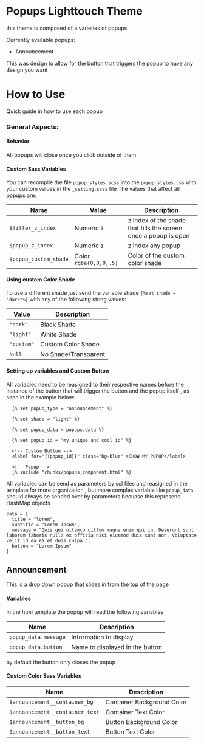 # Popups Lighttouch Theme
this theme is composed of a varieties of popups 

Currently available popups:
- Announcement 

This was design to allow for the button that triggers the popup to have any design you want

# How to Use

Quick guide in how to use each popup

### General Aspects:

#### Behavior 
All popups will close once you click outside of them 

#### Custom Sass Variables 
You can recompile the file ```popup_styles.scss``` into the ```popup_styles.css``` with your custom values in the ```_setting.scss``` file
The values that affect all popups are: 

| Name  | Value | Description |
| ------------- | ------------- | ------------- |
| ```$filler_z_index``` | Numeric ```1``` | z index of the shade that fills the screen once a popup is open |
| ```$popup_z_index```  | Numeric ```1```| z index any popup  |
| ```$popup_custom_shade```  | Color ```rgba(0,0,0,.5)```| Color of the custom color shade  |

#### Using custom Color Shade 
To use a different shade just send the variable shade ```{%set shade = "dark"%}``` with any of the following string values:

| Value | Description |
| ------------- | ------------- |
| ```"dark"``` | Black Shade |
| ```"light"``` | White Shade |
| ```"custom"``` | Custom Color Shade |
| ```Null``` | No Shade/Transparent |

#### Setting up variables and Custom Button
All variables need to be reasigned to their respective names before the instance of the button that will trigger the button and the popup itself , as seen in the example below:

```
  {% set popup_type = "announcement" %}

  {% set shade = "light" %}

  {% set popup_data = popups.data %}

  {% set popup_id = "my_unique_and_cool_id" %}

  <!-- Custom Button -->
  <label for="{{popup_id}}" class="bg-blue" >SHOW MY POPUP</label> 

  <!-- Popup -->
  {% include "chunks/popups_component.html" %}

```
All variables can be send as parameters by scl files and reasigned in the template for more organization , but more complex variable like ```popup_data``` should always be sended over by parameters becuase this represend HashMap objects
```
data = {
  title = "lorem",
  subtitle = "Lorem Ipsum",
  message = "Quis qui ullamco cillum magna enim qui in. Deserunt sunt laborum laboris nulla ex officia nisi eiusmod duis sunt non. Voluptate velit id ea ea et duis culpa.",
  button = "Lorem Ipsum"
}
```

## Announcement
This is a drop down popup that slides in from the top of the page

#### Variables
In the html template the popup will read the following variables

| Name  | Description |
| ------------- | ------------- |
| ```popup_data.message``` | Information to display |
| ```popup_data.button``` | Name to displayed in the button |

by default the button only closes the popup
#### Custom Color Sass Variables 
| Name  | Description |
| ------------- | ------------- |
| ```$announcement__container_bg``` | Container Background Color |
| ```$announcement__container_text``` | Container Text Color |
| ```$announcement__button_bg``` | Button Background Color |
| ```$announcement__button_text``` | Button Text Color |
